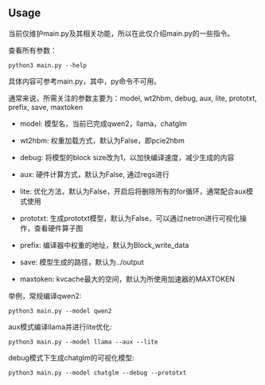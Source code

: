## Usage

当前仅维护main.py及其相关功能，所以在此仅介绍main.py的一些指令。

查看所有参数：

```shell
python3 main.py --help
```

具体内容可参考main.py，其中，py命令不可用。

通常来说，所需关注的参数主要为：model, wt2hbm, debug, aux, lite, prototxt, prefix, save, maxtoken

+ model: 模型名，当前已完成qwen2，llama，chatglm

+ wt2hbm: 权重加载方式，默认为False，即pcie2hbm

+ debug: 将模型的block size改为1，以加快编译速度，减少生成的内容

+ aux: 硬件计算方式，默认为False, 通过regs进行

+ lite: 优化方法，默认为False，开启后将删除所有的for循环，通常配合aux模式使用

+ prototxt: 生成prototxt模型，默认为False，可以通过netron进行可视化操作，查看硬件算子图

+ prefix: 编译器中权重的地址，默认为Block_write_data

+ save: 模型生成的路径，默认为../output

+ maxtoken: kvcache最大的空间，默认为所使用加速器的MAXTOKEN

举例，常规编译qwen2:

```shell
python3 main.py --model qwen2
```

aux模式编译llama并进行lite优化:

```shell
python3 main.py --model llama --aux --lite
```

debug模式下生成chatglm的可视化模型:

```shell
python3 main.py --model chatglm --debug --prototxt
```
